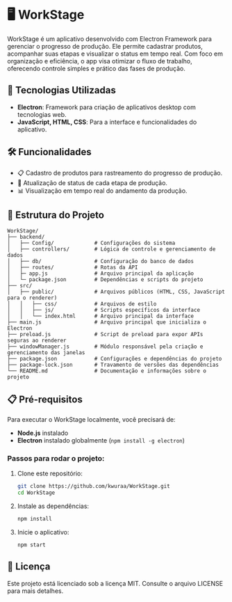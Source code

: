# 🖥️ WorkStage

WorkStage é um aplicativo desenvolvido com Electron Framework para gerenciar o progresso de produção. Ele permite cadastrar produtos, acompanhar suas etapas e visualizar o status em tempo real. Com foco em organização e eficiência, o app visa otimizar o fluxo de trabalho, oferecendo controle simples e prático das fases de produção.

## 🚀 Tecnologias Utilizadas

- **Electron**: Framework para criação de aplicativos desktop com tecnologias web.
- **JavaScript, HTML, CSS**: Para a interface e funcionalidades do aplicativo.

## 🛠️ Funcionalidades

- 📋 Cadastro de produtos para rastreamento do progresso de produção.
- 🔄 Atualização de status de cada etapa de produção.
- 📊 Visualização em tempo real do andamento da produção.

## 📂 Estrutura do Projeto

```
WorkStage/
├── backend/
│   ├── Config/             # Configurações do sistema
│   ├── controllers/        # Lógica de controle e gerenciamento de dados
│   ├── db/                 # Configuração do banco de dados
│   ├── routes/             # Rotas da API
│   ├─ app.js               # Arquivo principal da aplicação
│   └─ package.json         # Dependências e scripts do projeto
├── src/
│   ├── public/             # Arquivos públicos (HTML, CSS, JavaScript para o renderer)
│   │   ├── css/            # Arquivos de estilo
│   │   ├── js/             # Scripts específicos da interface
│   │   └── index.html      # Arquivo principal da interface
├── main.js                 # Arquivo principal que inicializa o Electron
├── preload.js              # Script de preload para expor APIs seguras ao renderer
├── windowManager.js        # Módulo responsável pela criação e gerenciamento das janelas
├── package.json            # Configurações e dependências do projeto
├── package-lock.json       # Travamento de versões das dependências
└── README.md               # Documentação e informações sobre o projeto

```

## 📋 Pré-requisitos

Para executar o WorkStage localmente, você precisará de:

- **Node.js** instalado
- **Electron** instalado globalmente (`npm install -g electron`)

### Passos para rodar o projeto:

1. Clone este repositório:

   ```sh
   git clone https://github.com/kwuraa/WorkStage.git
   cd WorkStage
   ```

2. Instale as dependências:

   ```sh
   npm install
   ```

3. Inicie o aplicativo:

   ```sh
   npm start
   ```

## 📄 Licença

Este projeto está licenciado sob a licença MIT. Consulte o arquivo LICENSE para mais detalhes.
